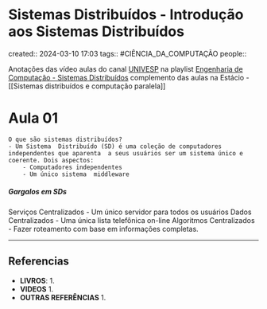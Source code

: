 # Sistemas Distribuídos - Introdução aos Sistemas Distribuídos
created:: 2024-03-10 17:03
tags:: #CIÊNCIA_DA_COMPUTAÇÃO 
people::

Anotações das vídeo aulas do canal [UNIVESP](https://www.youtube.com/@univesptv)
na playlist [Engenharia de Computação - Sistemas Distribuídos](https://www.youtube.com/playlist?list=PLxI8Can9yAHdAU8zIvJTKcbhgRyzwjII2)
complemento das aulas na Estácio -  [[Sistemas distribuídos e computação paralela]]
# Aula 01 
```ad-info
O que são sistemas distribuídos?
- Um Sistema  Distribuído (SD) é uma coleção de computadores independentes que aparenta  a seus usuários ser um sistema único e coerente. Dois aspectos:
	- Computadores independentes
	- Um único sistema  middleware
```

##### Gargalos em SDs
Serviços Centralizados - Um único servidor para todos os usuários
Dados Centralizados - Uma única lista telefônica on-line
Algoritmos Centralizados - Fazer roteamento com base em informações completas.

---
## Referencias
- **LIVROS**:
	1. 
- **VIDEOS**
	1. 
- **OUTRAS REFERÊNCIAS**
	1. 


